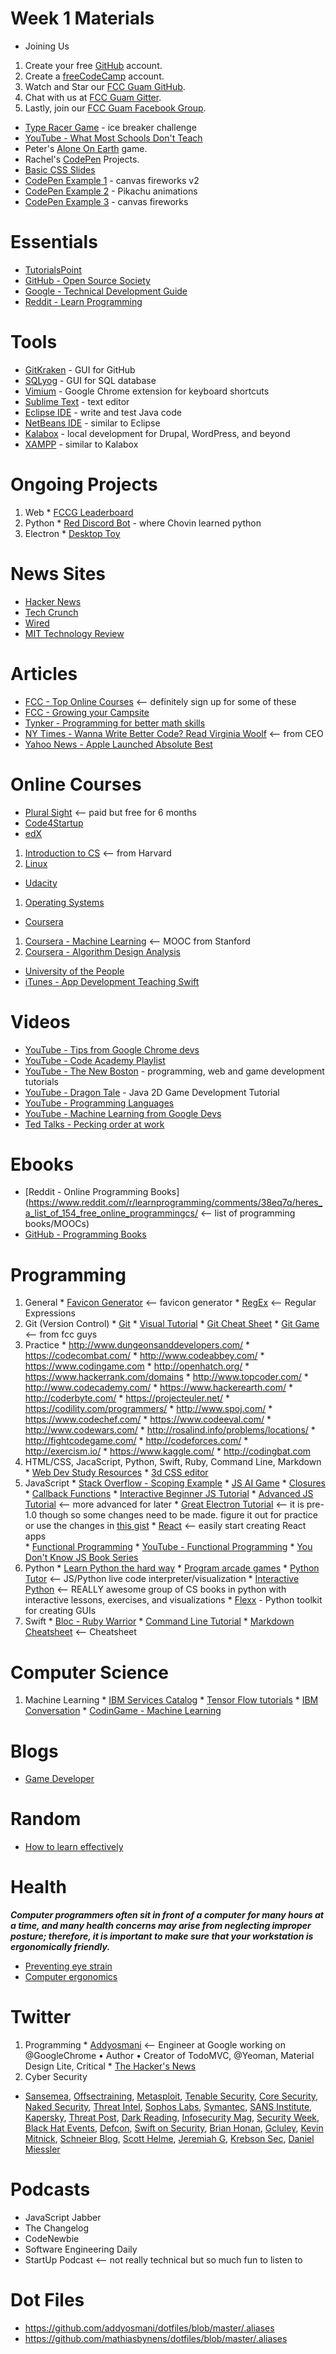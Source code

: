 # **Week 1 Materials**
* Joining Us
 
1. Create your free [GitHub](https://github.com/) account.
2. Create a [freeCodeCamp](https://www.freecodecamp.com/) account.
3. Watch and Star our [FCC Guam GitHub](https://github.com/FreeCodeCampGuam/FreeCodeCampGuamHelp).
4. Chat with us at [FCC Guam Gitter](https://gitter.im/Chovin/GuamFreeCodeCamp).
5. Lastly, join our [FCC Guam Facebook Group](https://www.facebook.com/groups/free.code.camp.Guam/).

* [Type Racer Game](http://play.typeracer.com/) - ice breaker challenge
* [YouTube - What Most Schools Don't Teach](https://www.youtube.com/watch?v=nKIu9yen5nc)
* Peter's [Alone On Earth](https://www.indiegogo.com/projects/guam-game-development-alone-on-earth#/updates) game.
* Rachel's [CodePen](https://codepen.io/rmanglona) Projects.
* [Basic CSS Slides](https://docs.google.com/presentation/d/1gfj88VJ3jQjQhSEMQ5PXHwm_tQVQjPTQmDPiE8VeuEc/edit?usp=sharing)
* [CodePen Example 1](https://codepen.io/NeoXiD/pen/uBkIn) - canvas fireworks v2
* [CodePen Example 2](https://codepen.io/shiningjason1989/pen/NALzYQ) - Pikachu animations
* [CodePen Example 3](https://codepen.io/jackrugile/pen/acAgx) - canvas fireworks

# **Essentials**
  * [TutorialsPoint](http://www.tutorialspoint.com/)
  * [GitHub - Open Source Society](https://github.com/open-source-society/computer-science)   
  * [Google - Technical Development Guide](https://www.google.com/about/careers/students/guide-to-technical-development.html)
  * [Reddit - Learn Programming](https://www.reddit.com/r/learnprogramming/wiki/faq)
  
# **Tools**
  * [GitKraken](https://www.gitkraken.com/) - GUI for GitHub
  * [SQLyog](https://github.com/webyog/sqlyog-community/wiki/Downloads) - GUI for SQL database
  * [Vimium](https://vimium.github.io/) - Google Chrome extension for keyboard shortcuts
  * [Sublime Text](https://www.sublimetext.com/) - text editor
  * [Eclipse IDE](https://eclipse.org/) - write and test Java code
  * [NetBeans IDE](https://netbeans.org/) - similar to Eclipse  
  * [Kalabox](http://www.kalabox.io/) - local development for Drupal, WordPress, and beyond
  * [XAMPP](https://www.apachefriends.org/index.html) - similar to Kalabox

# **Ongoing Projects**
  1. Web
    * [FCCG Leaderboard](https://github.com/gabrielcerteza/FreeCodeCampGroup-Leaderboard)
  2. Python
    * [Red Discord Bot](https://github.com/Twentysix26/Red-DiscordBot) - where Chovin learned python
  3. Electron
    * [Desktop Toy](https://github.com/Chovin/DesktopToy)

# **News Sites**
  * [Hacker News](https://news.ycombinator.com/)
  * [Tech Crunch](https://techcrunch.com/)
  * [Wired](http://www.wired.com/)
  * [MIT Technology Review](https://www.technologyreview.com/)

# **Articles**
  * [FCC - Top Online Courses](https://medium.freecodecamp.com/the-data-dont-lie-here-are-the-50-best-free-online-university-courses-of-all-time-b2d9a64edfac#.gc64rh44r) <-- definitely sign up for some of these
  * [FCC - Growing your Campsite](https://medium.freecodecamp.com/growth-hacking-your-free-code-camp-group-8cf76300a5d1#.pnmmv9g31)
  * [Tynker - Programming for better math skills](http://www.tynker.com/blog/articles/ideas-and-tips/programming-better-math-skills-fun/)
  * [NY Times - Wanna Write Better Code? Read Virginia Woolf](http://www.nytimes.com/2016/05/22/opinion/sunday/to-write-software-read-novels.html?emc=eta1&_r=0) <-- from CEO
  * [Yahoo News - Apple Launched Absolute Best](http://finance.yahoo.com/news/apple-just-launched-absolute-best-190500639.html)

# **Online Courses**
 * [Plural Sight](https://app.pluralsight.com/id/signin/?redirectTo=https%3A%2F%2Fapp.pluralsight.com%2Flibrary%2F) <-- paid but free for 6 months
 * [Code4Startup](https://code4startup.com/)
 * [edX](https://www.edx.org/)
  1. [Introduction to CS](https://www.edx.org/CS50) <-- from Harvard
  2. [Linux](https://courses.edx.org/courses/course-v1:LinuxFoundationX+LFS101x.2+1T2015/courseware/c879223aff62482dbfcf57265b23e5d7/)
 * [Udacity](https://www.udacity.com/)
  1. [Operating Systems](https://www.udacity.com/course/viewer#!/c-ud923/l-3056258560/m-3306199014) 
 * [Coursera](https://www.coursera.org/)
  1. [Coursera - Machine Learning](https://www.coursera.org/learn/machine-learning) <-- MOOC from Stanford
  2. [Coursera - Algorithm Design Analysis](https://www.coursera.org/learn/algorithm-design-analysis)
 * [University of the People](http://uopeople.edu/groups/coureses/computer_science)
 * [iTunes - App Development Teaching Swift](https://itunes.apple.com/us/course/app-development-teaching-swift/id1003406963)
 
# **Videos**
* [YouTube - Tips from Google Chrome devs](https://www.youtube.com/watch?v=IWgNn1kqrsA&list=PLOU2XLYxmsILKwwASNS0xgfcmakbK_8JZ)
* [YouTube - Code Academy Playlist](https://www.youtube.com/user/learncodeacademy/playlists)
* [YouTube - The New Boston](https://www.youtube.com/user/thenewboston/playlists) - programming, web and game development tutorials
* [YouTube - Dragon Tale](https://www.youtube.com/watch?v=9dzhgsVaiSo&list=PL-2t7SM0vDfcIedoMIghzzgQqZq45jYGv) - Java 2D Game Development Tutorial
* [YouTube - Programming Languages](https://www.youtube.com/user/afigfigueira/playlists?shelf_id=6&view=50&sort=dd)
* [YouTube - Machine Learning from Google Devs](https://www.youtube.com/playlist?list=PLT6elRN3Aer7ncFlaCz8Zz-4B5cnsrOMt)
* [Ted Talks - Pecking order at work](https://www.ted.com/talks/margaret_heffernan_why_it_s_time_to_forget_the_pecking_order_at_work#t-234384)
 
# **Ebooks**
* [Reddit - Online Programming Books](https://www.reddit.com/r/learnprogramming/comments/38eq7q/heres_a_list_of_154_free_online_programmingcs/ <-- list of programming books/MOOCs)
* [GitHub - Programming Books](https://github.com/vhf/free-programming-books)
    
# **Programming**
  1. General
    * [Favicon Generator](https://realfavicongenerator.net/) <-- favicon generator
    * [RegEx](http://regexr.com/) <-- Regular Expressions
  2. Git (Version Control)
    * [Git](https://try.github.io)
    * [Visual Tutorial](http://learngitbranching.js.org/)
    * [Git Cheat Sheet](https://education.github.com/git-cheat-sheet-education.pdf)
    * [Git Game](http://www.git-game.com/) <-- from fcc guys
  3. Practice
    * http://www.dungeonsanddevelopers.com/
    * https://codecombat.com/
    * http://www.codeabbey.com/
    * https://www.codingame.com
    * http://openhatch.org/
    * https://www.hackerrank.com/domains
    * http://www.topcoder.com/
    * http://www.codecademy.com/
    * https://www.hackerearth.com/
    * http://coderbyte.com/
    * https://projecteuler.net/
    * https://codility.com/programmers/
    * http://www.spoj.com/
    * https://www.codechef.com/
    * https://www.codeeval.com/
    * http://www.codewars.com/
    * http://rosalind.info/problems/locations/
    * http://fightcodegame.com/
    * http://codeforces.com/
    * http://exercism.io/
    * https://www.kaggle.com/
    * http://codingbat.com
  4. HTML/CSS, JacaScript, Python, Swift, Ruby, Command Line, Markdown
    * [Web Dev Study Resources](https://github.com/dargaCode/WebDevStudyResources)
    * [3d CSS editor](http://tridiv.com/)
  5. JavaScript
    * [Stack Overflow - Scoping Example](http://stackoverflow.com/questions/500431/what-is-the-scope-of-variables-in-javascript)
    * [JS AI Game](http://store.steampowered.com/app/464350/)
    * [Closures](http://javascriptissexy.com/understand-javascript-closures-with-ease/)
    * [Callback Functions](http://javascriptissexy.com/understand-javascript-callback-functions-and-use-them/)
    * [Interactive Beginner JS Tutorial](http://javascript-roadtrip.codeschool.com/levels/1)
    * [Advanced JS Tutorial](http://ejohn.org/apps/learn/) <-- more advanced for later
    * [Great Electron Tutorial](https://medium.com/developers-writing/building-a-desktop-application-with-electron-204203eeb658#.6uoesisbf) <-- it is pre-1.0 though so some changes need to be made. figure it out for practice or use the changes in [this gist](https://gist.github.com/Chovin/dd29a9f8f89d2e00387db0787328efe3)
    * [React](https://medium.freecodecamp.com/create-react-app-and-the-future-of-creating-react-applications-3c336f29bf1c#.2cocnehwq) <-- easily start creating React apps  
    * [Functional Programming](http://reactivex.io/learnrx/)
    * [YouTube - Functional Programming](https://www.youtube.com/playlist?list=PL0zVEGEvSaeEd9hlmCXrk5yUyqUag-n84)
    * [You Don't Know JS Book Series](https://github.com/getify/You-Dont-Know-JS) 
  6. Python
    * [Learn Python the hard way](http://learnpythonthehardway.org/book/)
    * [Program arcade games](http://programarcadegames.com/)
    * [Python Tutor](http://www.pythontutor.com/) <-- JS/Python live code interpreter/visualization
    * [Interactive Python](http://interactivepython.org/) <-- REALLY awesome group of CS books in python with interactive lessons, exercises, and visualizations
    * [Flexx](https://github.com/zoofIO/flexx) - Python toolkit for creating GUIs
  7. Swift
    * [Bloc - Ruby Warrior](https://www.bloc.io/ruby-warrior#/)
    * [Command Line Tutorial](http://cli.learncodethehardway.org/book/)
    * [Markdown Cheatsheet](http://nestacms.com/docs/creating-content/markdown-cheat-sheet) <-- Cheatsheet

# **Computer Science**
  1. Machine Learning
    * [IBM Services Catalog](https://www.ibm.com/watson/developerbutt/services-catalog.html)
    * [Tensor Flow tutorials](https://www.tensorflow.org/versions/r0.9/tutorials/index.html)
    * [IBM Conversation](https://www.ibm.com/watson/developerbutt/conversation.html)
    * [CodinGame - Machine Learning](https://www.codingame.com/games/machine-learning)
    

# **Blogs**
  * [Game Developer](http://neetlife2.blogspot.com/)

# **Random**
  * [How to learn effectively](https://www.coursera.org/learn/learning-how-to-learn/home/week/1) 

# **Health**
  ***Computer programmers often sit in front of a computer for many hours at a time, and many health concerns may arise from neglecting improper posture; therefore, it is important to make sure that your workstation is ergonomically friendly.***
  * [Preventing eye strain](https://us.discovericl.com/blog/the-20-20-20-rule-preventing-digital-eye-strain)
  * [Computer ergonomics](https://www.uhs.umich.edu/computerergonomics)

# **Twitter**
  1. Programming
    * [Addyosmani](https://twitter.com/addyosmani) <-- Engineer at Google working on @GoogleChrome • Author • Creator of TodoMVC, @Yeoman, Material Design Lite, Critical
    * [The Hacker's News](https://twitter.com/TheHackersNews)
  2. Cyber Security
   * [Sansemea](https://twitter.com/SANSEMEA), [Offsectraining](https://twitter.com/offsectraining), [Metasploit](https://twitter.com/metasploit), [Tenable Security](https://twitter.com/TenableSecurity), [Core Security](https://twitter.com/CoreSecurity), [Naked Security](https://twitter.com/NakedSecurity), [Threat Intel](https://twitter.com/threatintel), [Sophos Labs](https://twitter.com/SophosLabs), [Symantec](https://twitter.com/symantec), [SANS Institute](https://twitter.com/SANSInstitute), [Kapersky](https://twitter.com/kaspersky), [Threat Post](https://twitter.com/threatpost), [Dark Reading](https://twitter.com/DarkReading), [Infosecurity Mag](https://twitter.com/InfosecurityMag), [Security Week](https://twitter.com/SecurityWeek), [Black Hat Events](https://twitter.com/BlackHatEvents), [Defcon](https://twitter.com/defcon), [Swift on Security](https://twitter.com/SwiftOnSecurity), [Brian Honan](https://twitter.com/BrianHonan), [Gcluley](https://twitter.com/gcluley), [Kevin Mitnick](https://twitter.com/kevinmitnick), [Schneier Blog](https://twitter.com/schneierblog), [Scott Helme](https://twitter.com/Scott_Helme), [Jeremiah G](https://twitter.com/jeremiahg), [Krebson Sec](https://twitter.com/krebsonsec), [Daniel Miessler](https://twitter.com/DanielMiessler)

# **Podcasts**
  * JavaScript Jabber
  * The Changelog
  * CodeNewbie
  * Software Engineering Daily
  * StartUp Podcast <-- not really technical but so much fun to listen to
 
# **Dot Files**
  * https://github.com/addyosmani/dotfiles/blob/master/.aliases
  * https://github.com/mathiasbynens/dotfiles/blob/master/.aliases
